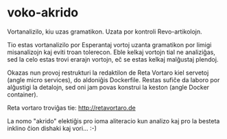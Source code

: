 # voko-akrido
Vortanalizilo, kiu uzas gramatikon. Uzata por kontroli Revo-artikolojn.

Tio estas vortanalizilo por Esperantaj vortoj uzanta gramatikon por limigi misanalizojn kaj eviti troan tolerecon. 
Eble kelkaj vortojn tial ne analiziĝas, sed la celo estas trovi erarajn vortojn, eĉ se estas kelkaj
malĝustaj plendoj.

Okazas nun provoj restrukturi la redaktilon de Reta Vortaro kiel servetoj (angle micro services), 
do aldoniĝis Dockerfile. Restas sufiĉe da laboro por alĝustigi la detalojn, sed oni jam
povas konstrui la keston (angle Docker container).

Reta vortaro troviĝas tie: http://retavortaro.de

La nomo "akrido" elektiĝis pro ioma aliteracio kun analizo kaj pro la besteta inklino ĉion dishaki kaj vori... :-)
